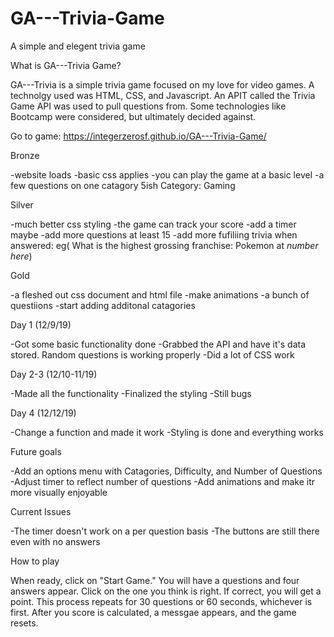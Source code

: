 # GA---Trivia-Game
A simple and elegent trivia game

What is GA---Trivia Game?

GA---Trivia is a simple trivia game focused on my love for video games. A technolgy used was HTML, CSS, and Javascript. An APIT called the Trivia Game API was used to pull questions from. Some technologies like Bootcamp were considered, but ultimately decided against. 

Go to game: https://integerzerosf.github.io/GA---Trivia-Game/

Bronze

-website loads
-basic css applies
-you can play the game at a basic level
  -a few questions on one catagory 5ish
    Category: Gaming

Silver

-much better css styling
-the game can track your score
  -add a timer maybe
-add more questions at least 15
  -add more fufiliing trivia when answered: eg( What is the highest grossing franchise: Pokemon at *number here*)

Gold

 -a fleshed out css document and html file
 -make animations
 -a bunch of questiions
  -start adding additonal catagories
 
Day 1 (12/9/19)

  -Got some basic functionality done
  -Grabbed the API and have it's data stored. Random questions is working properly
  -Did a lot of CSS work

Day 2-3 (12/10-11/19)

  -Made all the functionality
  -Finalized the styling
  -Still bugs
  
Day 4 (12/12/19)

  -Change a function and made it work
  -Styling is done and everything works
  
Future goals 

  -Add an options menu with Catagories, Difficulty, and Number of Questions
  -Adjust timer to reflect number of questions
  -Add animations and make itr more visually enjoyable
  
  Current Issues
  
  -The timer doesn't work on a per question basis
  -The buttons are still there even with no answers
  
  How to play
  
  When ready, click on "Start Game." You will have a questions and four answers appear. Click on the one you think is right. If correct, you will get a point. This process repeats for 30 questions or 60 seconds, whichever is first. After you score is calculated, a messgae appears, and the game resets.
